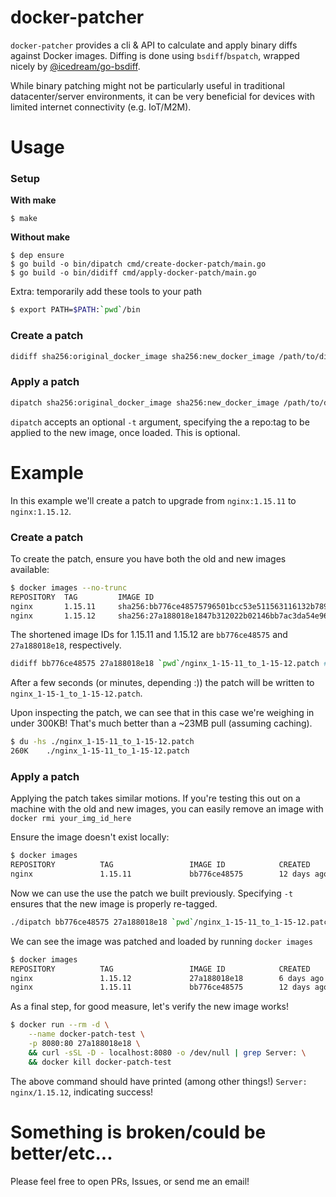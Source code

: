 # docker-patcher
`docker-patcher` provides a cli & API to calculate and apply binary diffs against Docker images. Diffing is done using `bsdiff`/`bspatch`, wrapped nicely by [@icedream/go-bsdiff](https://github.com/icedream/go-bsdiff).

While binary patching might not be particularly useful in traditional datacenter/server environments, it can be very beneficial for devices with limited internet connectivity (e.g. IoT/M2M).

# Usage

### Setup
**With make**
```base
$ make
```

**Without make**
```base
$ dep ensure
$ go build -o bin/dipatch cmd/create-docker-patch/main.go
$ go build -o bin/didiff cmd/apply-docker-patch/main.go
```

Extra: temporarily add these tools to your path
```bash
$ export PATH=$PATH:`pwd`/bin
```

### Create a patch
```bash
didiff sha256:original_docker_image sha256:new_docker_image /path/to/diff.patch
```

### Apply a patch
```bash
dipatch sha256:original_docker_image sha256:new_docker_image /path/to/diff.patch
```
`dipatch` accepts an optional `-t` argument, specifying the a repo:tag to be applied to the new image, once loaded. This is optional.

# Example
In this example we'll create a patch to upgrade from `nginx:1.15.11` to `nginx:1.15.12`.

### Create a patch
To create the patch, ensure you have both the old and new images available:
```bash
$ docker images --no-trunc
REPOSITORY  TAG         IMAGE ID                                                                  CREATED       SIZE
nginx       1.15.11     sha256:bb776ce48575796501bcc53e511563116132b789ab0552d520513da8c738cba2   12 days ago   109MB
nginx       1.15.12     sha256:27a188018e1847b312022b02146bb7ac3da54e96fab838b7db9f102c8c3dd778   6 days ago    109MB
```

The shortened image IDs for 1.15.11 and 1.15.12 are `bb776ce48575` and `27a188018e18`, respectively.
```bash
didiff bb776ce48575 27a188018e18 `pwd`/nginx_1-15-11_to_1-15-12.patch # Using full length IDs is supported, too
```

After a few seconds (or minutes, depending :)) the patch will be written to `nginx_1-15-1_to_1-15-12.patch`.

Upon inspecting the patch, we can see that in this case we're weighing in under 300KB! That's much better than a ~23MB pull (assuming caching).
```bash
$ du -hs ./nginx_1-15-11_to_1-15-12.patch
260K    ./nginx_1-15-11_to_1-15-12.patch
```

### Apply a patch
Applying the patch takes similar motions. If you're testing this out on a machine with the old and new images, you can easily remove an image with `docker rmi your_img_id_here`

Ensure the image doesn't exist locally:
```bash
$ docker images
REPOSITORY          TAG                 IMAGE ID            CREATED             SIZE
nginx               1.15.11             bb776ce48575        12 days ago         109MB
```

Now we can use the use the patch we built previously. Specifying `-t` ensures that the new image is properly re-tagged.
```bash
./dipatch bb776ce48575 27a188018e18 `pwd`/nginx_1-15-11_to_1-15-12.patch -t nginx:1.15.12
```

We can see the image was patched and loaded by running `docker images`
```bash
$ docker images
REPOSITORY          TAG                 IMAGE ID            CREATED             SIZE
nginx               1.15.12             27a188018e18        6 days ago          109MB
nginx               1.15.11             bb776ce48575        12 days ago         109MB
```

As a final step, for good measure, let's verify the new image works!
```bash
$ docker run --rm -d \
    --name docker-patch-test \
    -p 8080:80 27a188018e18 \
    && curl -sSL -D - localhost:8080 -o /dev/null | grep Server: \
    && docker kill docker-patch-test
```
The above command should have printed (among other things!) `Server: nginx/1.15.12`, indicating success!

# Something is broken/could be better/etc...
Please feel free to open PRs, Issues, or send me an email!

